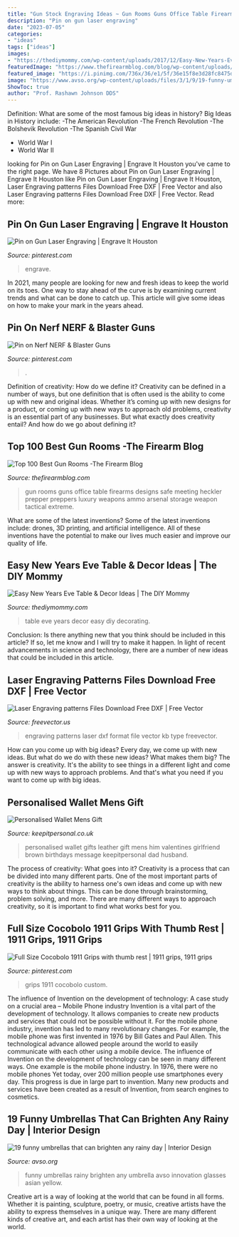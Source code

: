 ```yaml
---
title: "Gun Stock Engraving Ideas ~ Gun Rooms Guns Office Table Firearms Designs Safe Meeting Heckler Prepper Preppers Luxury Weapons Ammo Arsenal Storage Weapon Tactical Extreme"
description: "Pin on gun laser engraving"
date: "2023-07-05"
categories:
- "ideas"
tags: ["ideas"]
images:
- "https://thediymommy.com/wp-content/uploads/2017/12/Easy-New-Years-Eve-Table-and-Decor-Ideas-4.jpg"
featuredImage: "https://www.thefirearmblog.com/blog/wp-content/uploads/2016/03/confrence-gun-room-design-with-office-table-and-chairs.jpg"
featured_image: "https://i.pinimg.com/736x/36/e1/5f/36e15f8e3d28fc8475d372f4b86d3b69.jpg"
image: "https://www.avso.org/wp-content/uploads/files/3/1/9/19-funny-umbrellas-that-can-brighten-any-rainy-day-6-319.jpg"
ShowToc: true
author: "Prof. Rashawn Johnson DDS"
---
```



Definition: What are some of the most famous big ideas in history?
Big Ideas in History include: 
-The American Revolution 
-The French Revolution 
-The Bolshevik Revolution 
-The Spanish Civil War 
- World War I 
- World War II

	

		
looking for Pin on Gun Laser Engraving | Engrave It Houston you've came to the right page. We have 8 Pictures about Pin on Gun Laser Engraving | Engrave It Houston like Pin on Gun Laser Engraving | Engrave It Houston, Laser Engraving patterns Files Download Free DXF | Free Vector and also Laser Engraving patterns Files Download Free DXF | Free Vector. Read more:
		
    
## Pin On Gun Laser Engraving | Engrave It Houston

<img loading=lazy src="https://i.pinimg.com/736x/36/e1/5f/36e15f8e3d28fc8475d372f4b86d3b69.jpg" onerror="this.onerror=null;this.src='https://tse3.mm.bing.net/th?id=OIP.skqsRhFk_QzQiwIAKXrBqwHaFj&amp;pid=15.1';" alt="Pin on Gun Laser Engraving | Engrave It Houston">

_Source: pinterest.com_

>engrave. 

	

In 2021, many people are looking for new and fresh ideas to keep the world on its toes. One way to stay ahead of the curve is by examining current trends and what can be done to catch up. This article will give some ideas on how to make your mark in the years ahead.

    
## Pin On Nerf NERF &amp; Blaster Guns

<img loading=lazy src="https://i.pinimg.com/736x/df/ac/8e/dfac8ebc1465a1e93c779d84c7077dde.jpg" onerror="this.onerror=null;this.src='https://tse1.mm.bing.net/th?id=OIP.d8f-tSBy2jyBFKTDs9cMzwHaHa&amp;pid=15.1';" alt="Pin on Nerf NERF &amp; Blaster Guns">

_Source: pinterest.com_

>. 

	

Definition of creativity: How do we define it?
Creativity can be defined in a number of ways, but one definition that is often used is the ability to come up with new and original ideas. Whether it’s coming up with new designs for a product, or coming up with new ways to approach old problems, creativity is an essential part of any businesses. But what exactly does creativity entail? And how do we go about defining it?

    
## Top 100 Best Gun Rooms -The Firearm Blog

<img loading=lazy src="https://www.thefirearmblog.com/blog/wp-content/uploads/2016/03/confrence-gun-room-design-with-office-table-and-chairs.jpg" onerror="this.onerror=null;this.src='https://tse3.mm.bing.net/th?id=OIP.eyvSdCnyUWAIN70Pf7XfRAHaER&amp;pid=15.1';" alt="Top 100 Best Gun Rooms -The Firearm Blog">

_Source: thefirearmblog.com_

>gun rooms guns office table firearms designs safe meeting heckler prepper preppers luxury weapons ammo arsenal storage weapon tactical extreme. 

	

What are some of the latest inventions?
Some of the latest inventions include: drones, 3D printing, and artificial intelligence. All of these inventions have the potential to make our lives much easier and improve our quality of life.

    
## Easy New Years Eve Table &amp; Decor Ideas | The DIY Mommy

<img loading=lazy src="https://thediymommy.com/wp-content/uploads/2017/12/Easy-New-Years-Eve-Table-and-Decor-Ideas-4.jpg" onerror="this.onerror=null;this.src='https://tse4.mm.bing.net/th?id=OIP.GVdJ8HtU5copQD2LLjKvdgHaLG&amp;pid=15.1';" alt="Easy New Years Eve Table &amp; Decor Ideas | The DIY Mommy">

_Source: thediymommy.com_

>table eve years decor easy diy decorating. 

	

Conclusion: Is there anything new that you think should be included in this article? If so, let me know and I will try to make it happen.
In light of recent advancements in science and technology, there are a number of new ideas that could be included in this article.

    
## Laser Engraving Patterns Files Download Free DXF | Free Vector

<img loading=lazy src="https://freevector.us/wp-content/uploads/2020/04/Laser-Engraving-patterns-Files-Download-Free-DXF-Files.jpg" onerror="this.onerror=null;this.src='https://tse4.mm.bing.net/th?id=OIP.ni-HrY6Ctx7H_ucJR0QmHQHaM5&amp;pid=15.1';" alt="Laser Engraving patterns Files Download Free DXF | Free Vector">

_Source: freevector.us_

>engraving patterns laser dxf format file vector kb type freevector. 

	

How can you come up with big ideas?
Every day, we come up with new ideas. But what do we do with these new ideas? What makes them big? The answer is creativity. It's the ability to see things in a different light and come up with new ways to approach problems. And that's what you need if you want to come up with big ideas.

    
## Personalised Wallet Mens Gift

<img loading=lazy src="https://www.keepitpersonal.co.uk/images/large/leather-wallet_LRG.jpg" onerror="this.onerror=null;this.src='https://tse3.mm.bing.net/th?id=OIP.xhO8i_E8e9K7Tt1Fu1NzCgHaHa&amp;pid=15.1';" alt="Personalised Wallet Mens Gift">

_Source: keepitpersonal.co.uk_

>personalised wallet gifts leather gift mens him valentines girlfriend brown birthdays message keepitpersonal dad husband. 

	

The process of creativity: What goes into it?
Creativity is a process that can be divided into many different parts. One of the most important parts of creativity is the ability to harness one's own ideas and come up with new ways to think about things. This can be done through brainstorming, problem solving, and more. There are many different ways to approach creativity, so it is important to find what works best for you.

    
## Full Size Cocobolo 1911 Grips With Thumb Rest | 1911 Grips, 1911 Grips

<img loading=lazy src="https://i.pinimg.com/736x/a3/39/9f/a3399f65e8b8fbd9741e8d850e98f46b.jpg" onerror="this.onerror=null;this.src='https://tse1.mm.bing.net/th?id=OIP.29PtNsBSx1td40yuhVw9_AHaHa&amp;pid=15.1';" alt="Full Size Cocobolo 1911 Grips with thumb rest | 1911 grips, 1911 grips">

_Source: pinterest.com_

>grips 1911 cocobolo custom. 

	

The influence of Invention on the development of technology: A case study on a crucial area – Mobile Phone industry
Invention is a vital part of the development of technology. It allows companies to create new products and services that could not be possible without it. For the mobile phone industry, invention has led to many revolutionary changes. For example, the mobile phone was first invented in 1976 by Bill Gates and Paul Allen. This technological advance allowed people around the world to easily communicate with each other using a mobile device.
The influence of Invention on the development of technology can be seen in many different ways. One example is the mobile phone industry. In 1976, there were no mobile phones Yet today, over 200 million people use smartphones every day. This progress is due in large part to invention. Many new products and services have been created as a result of Invention, from search engines to cosmetics.

    
## 19 Funny Umbrellas That Can Brighten Any Rainy Day | Interior Design

<img loading=lazy src="https://www.avso.org/wp-content/uploads/files/3/1/9/19-funny-umbrellas-that-can-brighten-any-rainy-day-6-319.jpg" onerror="this.onerror=null;this.src='https://tse4.mm.bing.net/th?id=OIP.mBeH6UVLhm3QRN5EGQOj9AHaF7&amp;pid=15.1';" alt="19 funny umbrellas that can brighten any rainy day | Interior Design">

_Source: avso.org_

>funny umbrellas rainy brighten any umbrella avso innovation glasses asian yellow. 

	

Creative art is a way of looking at the world that can be found in all forms. Whether it is painting, sculpture, poetry, or music, creative artists have the ability to express themselves in a unique way. There are many different kinds of creative art, and each artist has their own way of looking at the world.

